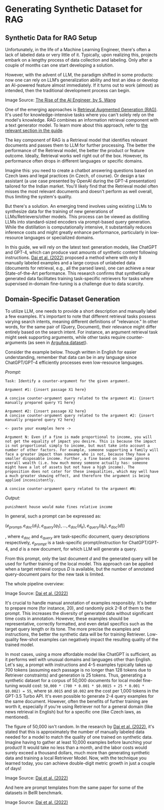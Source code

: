 # Generating Synthetic Dataset for RAG

## Synthetic Data for RAG Setup

Unfortunately, in the life of a Machine Learning Engineer, there's often a lack of labeled data or very little of it. Typically, upon realizing this, projects embark on a lengthy process of data collection and labeling. Only after a couple of months can one start developing a solution.

However, with the advent of LLM, the paradigm shifted in some products: now one can rely on LLM’s generalization ability and test an idea or develop an AI-powered feature almost immediately. If it turns out to work (almost) as intended, then the traditional development process can begin.

<Screenshot src={IMG1} alt="Paradigm shift in AI-powered products." />

Image Source: [The Rise of the AI Engineer, by S. Wang](https://www.latent.space/p/ai-engineer)

One of the emerging approaches is [Retrieval Augmented Generation (RAG)](https://www.promptingguide.ai/techniques/rag). It's used for knowledge-intensive tasks where you can't solely rely on the model's knowledge. RAG combines an information retrieval component with a text generator model. To learn more about this approach, refer to [the relevant section in the guide](https://www.promptingguide.ai/techniques/rag).

The key component of RAG is a Retrieval model that identifies relevant documents and passes them to LLM for further processing. The better the performance of the Retrieval model, the better the product or feature outcome. Ideally, Retrieval works well right out of the box. However, its performance often drops in different languages or specific domains.

Imagine this: you need to create a chatbot answering questions based on Czech laws and legal practices (in Czech, of course). Or design a tax assistant (a use case presented by OpenAI during the GPT-4 presentation) tailored for the Indian market. You'll likely find that the Retrieval model often misses the most relevant documents and doesn't perform as well overall, thus limiting the system's quality.

But there's a solution. An emerging trend involves using existing LLMs to synthesize data for the training of new generations of LLMs/Retrievers/other models. This process can be viewed as distilling LLMs into standard-sized encoders via prompt-based query generation. While the distillation is computationally intensive, it substantially reduces inference costs and might greatly enhance performance, particularly in low-resource languages or specialized domains.

In this guide, we will rely on the latest text generation models, like ChatGPT and GPT-4, which can produce vast amounts of synthetic content following instructions. [Dai et al. (2022)](https://arxiv.org/abs/2209.11755) proposed a method where with only 8 manually labeled examples and a large corpus of unlabeled data (documents for retrieval, e.g., all the parsed laws), one can achieve a near State-of-the-Art performance. This research confirms that synthetically generated data facilitates training task-specific retrievers for tasks where supervised in-domain fine-tuning is a challenge due to data scarcity.

## Domain-Specific Dataset Generation

To utilize LLM, one needs to provide a short description and manually label a few examples. It's important to note that different retrieval tasks possess varying search intents, meaning different definitions of "relevance." In other words, for the same pair of (Query, Document), their relevance might differ entirely based on the search intent. For instance, an argument retrieval task might seek supporting arguments, while other tasks require counter-arguments (as seen in [ArguAna dataset](https://aclanthology.org/P18-1023/)).

Consider the example below. Though written in English for easier understanding, remember that data can be in any language since ChatGPT/GPT-4 efficiently processes even low-resource languages.

_Prompt:_

```
Task: Identify a counter-argument for the given argument.

Argument #1: {insert passage X1 here}

A concise counter-argument query related to the argument #1: {insert manually prepared query Y1 here}

Argument #2: {insert passage X2 here}
A concise counter-argument query related to the argument #2: {insert manually prepared query Y2 here}

<- paste your examples here ->

Argument N: Even if a fine is made proportional to income, you will not get the equality of impact you desire. This is because the impact is not proportional simply to income, but must take into account a number of other factors. For example, someone supporting a family will face a greater impact than someone who is not, because they have a smaller disposable income. Further, a fine based on income ignores overall wealth (i.e. how much money someone actually has: someone might have a lot of assets but not have a high income). The proposition does not cater for these inequalities, which may well have a much greater skewing effect, and therefore the argument is being applied inconsistently.

A concise counter-argument query related to the argument #N:
```

_Output:_

```
punishment house would make fines relative income
```

In general, such a prompt can be expressed as:

$(e_{prompt}, e_{doc}(d_{1}), e_{query}(q_1), . . . , e_{doc}(d_k), e_{query}(q_k), e_{doc}(d))$

, where $e_{doc}$ and $e_{query}$ are task-specific document, query descriptions respectively, $e_{prompt}$ is a task-specific prompt/instruction for ChatGPT/GPT-4, and $d$ is a new document, for which LLM will generate a query.

From this prompt, only the last document $d$ and the generated query will be used for further training of the local model. This approach can be applied when a target retrieval corpus $D$ is available, but the number of annotated query-document pairs for the new task is limited.

The whole pipeline overview:

<Screenshot src={IMG2} alt="PROMPTGATOR Dataset Generation & Training Overview." />

Image Source: [Dai et al. (2022)](https://arxiv.org/abs/2209.11755)

It's crucial to handle manual annotation of examples responsibly. It's better to prepare more (for instance, 20), and randomly pick 2-8 of them to the prompt. This increases the diversity of generated data without significant time costs in annotation. However, these examples should be representative, correctly formatted, and even detail specifics such as the target query length or its tone. The more precise the examples and instructions, the better the synthetic data will be for training Retriever. Low-quality few-shot examples can negatively impact the resulting quality of the trained model.

In most cases, using a more affordable model like ChatGPT is sufficient, as it performs well with unusual domains and languages other than English. Let's say, a prompt with instructions and 4-5 examples typically takes up 700 tokens (assuming each passage is no longer than 128 tokens due to Retriever constraints) and generation is 25 tokens. Thus, generating a synthetic dataset for a corpus of 50,000 documents for local model fine-tuning would cost: `50,000 * (700 * 0.001 * $0.0015 + 25 * 0.001 * $0.002) = 55`, where `$0.0015` and `$0.002` are the cost per 1,000 tokens in the GPT-3.5 Turbo API. It's even possible to generate 2-4 query examples for the same document. However, often the benefits of further training are worth it, especially if you're using Retriever not for a general domain (like news retrieval in English) but for a specific one (like Czech laws, as mentioned).

The figure of 50,000 isn't random. In the research by [Dai et al. (2022)](https://arxiv.org/abs/2209.11755), it's stated that this is approximately the number of manually labeled data needed for a model to match the quality of one trained on synthetic data. Imagine having to gather at least 10,000 examples before launching your product! It would take no less than a month, and the labor costs would surely exceed a thousand dollars, much more than generating synthetic data and training a local Retriever Model. Now, with the technique you learned today, you can achieve double-digit metric growth in just a couple of days!

<Screenshot src={IMG3} alt="Synthetic Dataset VS Manually Labeled Dataset" />

Image Source: [Dai et al. (2022)](https://arxiv.org/abs/2209.11755)

And here are prompt templates from the same paper for some of the datasets in BeIR benchmark.

<Screenshot src={IMG4} alt="Prompt Templates from PROMPTGATOR paper." />

Image Source: [Dai et al. (2022)](https://arxiv.org/abs/2209.11755)
